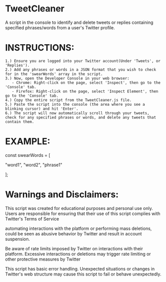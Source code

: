 # TweetCleaner
A script in the console to identify and delete tweets or replies containing specified phrases/words from a user's Twitter profile.

# INSTRUCTIONS:

    1.) Ensure you are logged into your Twitter account(Under 'Tweets', or 'Replies').
    2.) Add any phrases or words in a JSON format that you wish to check for in the 'swearWords' array in the script.
    3.) Now, open the Developer Console in your web browser:
       - Chrome: Right-click on the page, select 'Inspect', then go to the 'Console' tab.
       - Firefox: Right-click on the page, select 'Inspect Element', then go to the 'Console' tab.
    4.) Copy the entire script from the TweetCleaner.js file.
    5.) Paste the script into the console (the area where you see a blinking cursor) and hit 'Enter'.
    6.) The script will now automatically scroll through your tweets, check for any specified phrases or words, and delete any tweets that contain them.

# EXAMPLE:

const swearWords = [
 
 "word1", "word2", "phrase1"

];



# Warnings and Disclaimers:

This script was created for educational purposes and personal use only. Users are responsible for ensuring that their use of this script complies with Twitter's Terms of Service 

automating interactions with the platform or performing mass deletions, could be seen as abusive behavior by Twitter and result in account suspension.

Be aware of rate limits imposed by Twitter on interactions with their platform. Excessive interactions or deletions may trigger rate limiting or other protective measures by Twitter

This script has basic error handling. Unexpected situations or changes in Twitter's web structure may cause this script to fail or behave unexpectedly.
